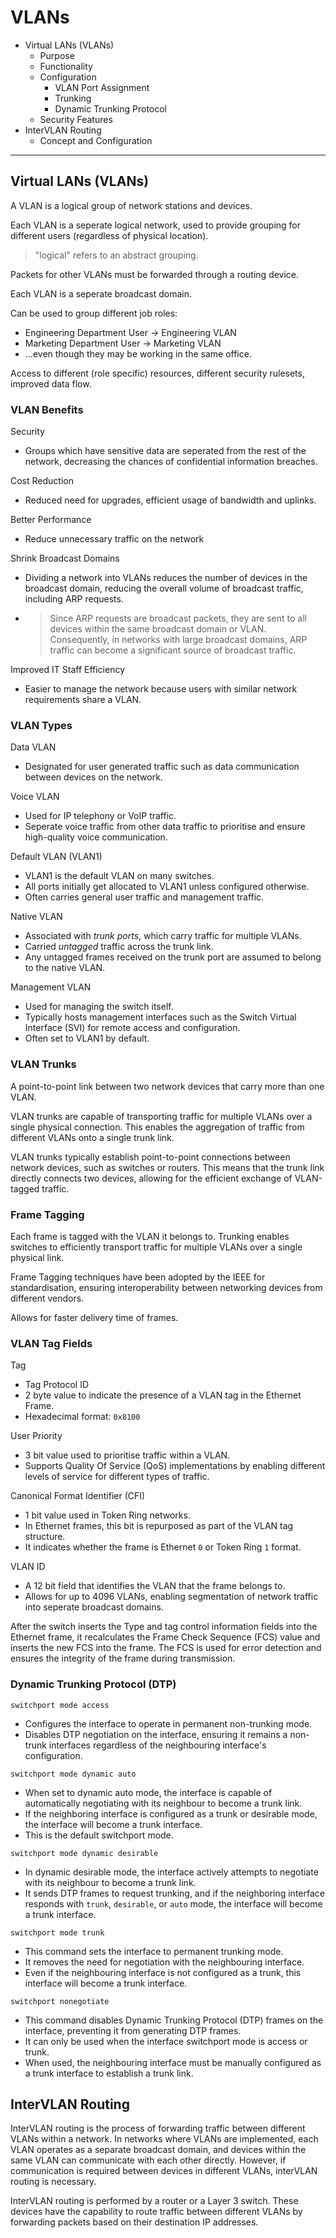 # VLANs

- Virtual LANs (VLANs)
    - Purpose
    - Functionality
    - Configuration
        - VLAN Port Assignment
        - Trunking
        - Dynamic Trunking Protocol
    - Security Features
- InterVLAN Routing
    - Concept and Configuration

---

## Virtual LANs (VLANs)

A VLAN is a logical group of network stations and devices.

Each VLAN is a seperate logical network, used to provide grouping for different users (regardless of physical location).

> "logical" refers to an abstract grouping.

Packets for other VLANs must be forwarded through a routing device. 

Each VLAN is a seperate broadcast domain.

Can be used to group different job roles:
- Engineering Department User -> Engineering VLAN
- Marketing Department User -> Marketing VLAN
- ...even though they may be working in the same office.

Access to different (role specific) resources, different security rulesets, improved data flow.

### VLAN Benefits

Security
- Groups which have sensitive data are seperated from the rest of the network, decreasing the chances of confidential information breaches.

Cost Reduction
- Reduced need for upgrades, efficient usage of bandwidth and uplinks.

Better Performance
- Reduce unnecessary traffic on the network

Shrink Broadcast Domains
- Dividing a network into VLANs reduces the number of devices in the broadcast domain, reducing the overall volume of broadcast traffic, including ARP requests.
- > Since ARP requests are broadcast packets, they are sent to all devices within the same broadcast domain or VLAN. Consequently, in networks with large broadcast domains, ARP traffic can become a significant source of broadcast traffic.

Improved IT Staff Efficiency
- Easier to manage the network because users with similar network requirements share a VLAN.

### VLAN Types

Data VLAN
- Designated for user generated traffic such as data communication between devices on the network.

Voice VLAN
- Used for IP telephony or VoIP traffic.
- Seperate voice traffic from other data traffic to prioritise and ensure high-quality voice communication.

Default VLAN (VLAN1)
- VLAN1 is the default VLAN on many switches.
- All ports initially get allocated to VLAN1 unless configured otherwise.
- Often carries general user traffic and management traffic.

Native VLAN
- Associated with *trunk ports*, which carry traffic for multiple VLANs.
- Carried *untagged* traffic across the trunk link.
- Any untagged frames received on the trunk port are assumed to belong to the native VLAN.

Management VLAN
- Used for managing the switch itself.
- Typically hosts management interfaces such as the Switch Virtual Interface (SVI) for remote access and configuration.
- Often set to VLAN1 by default.

### VLAN Trunks

A point-to-point link between two network devices that carry more than one VLAN.

VLAN trunks are capable of transporting traffic for multiple VLANs over a single physical connection. This enables the aggregation of traffic from different VLANs onto a single trunk link.

VLAN trunks typically establish point-to-point connections between network devices, such as switches or routers. This means that the trunk link directly connects two devices, allowing for the efficient exchange of VLAN-tagged traffic.

### Frame Tagging

Each frame is tagged with the VLAN it belongs to. Trunking enables switches to efficiently transport traffic for multiple VLANs over a single physical link.

Frame Tagging techniques have been adopted by the IEEE for standardisation, ensuring interoperability between networking devices from different vendors.

Allows for faster delivery time of frames.

### VLAN Tag Fields

Tag
- Tag Protocol ID
- 2 byte value to indicate the presence of a VLAN tag in the Ethernet Frame.
- Hexadecimal format: `0x8100`

User Priority
- 3 bit value used to prioritise traffic within a VLAN.
- Supports Quality Of Service (QoS) implementations by enabling different levels of service for different types of traffic.

Canonical Format Identifier (CFI)
- 1 bit value used in Token Ring networks.
- In Ethernet frames, this bit is repurposed as part of the VLAN tag structure.
- It indicates whether the frame is Ethernet `0` or Token Ring `1` format.

VLAN ID
- A 12 bit field that identifies the VLAN that the frame belongs to.
- Allows for up to 4096 VLANs, enabling segmentation of network traffic into seperate broadcast domains.

After the switch inserts the Type and tag control information fields into the Ethernet frame, it recalculates the Frame Check Sequence (FCS) value and inserts the new FCS into the frame. The FCS is used for error detection and ensures the integrity of the frame during transmission.

### Dynamic Trunking Protocol (DTP)

`switchport mode access`
- Configures the interface to operate in permanent non-trunking mode.
- Disables DTP negotiation on the interface, ensuring it remains a non-trunk interfaces regardless of the neighbouring interface's configuration.

`switchport mode dynamic auto`
- When set to dynamic auto mode, the interface is capable of automatically negotiating with its neighbour to become a trunk link.
- If the neighboring interface is configured as a trunk or desirable mode, the interface will become a trunk interface. 
- This is the default switchport mode.

`switchport mode dynamic desirable`
- In dynamic desirable mode, the interface actively attempts to negotiate with its neighbour to become a trunk link. 
- It sends DTP frames to request trunking, and if the neighboring interface responds with `trunk`, `desirable`, or `auto` mode, the interface will become a trunk interface.

`switchport mode trunk`
- This command sets the interface to permanent trunking mode. 
- It removes the need for negotiation with the neighbouring interface.
- Even if the neighbouring interface is not configured as a trunk, this interface will become a trunk interface.

`switchport nonegotiate`
- This command disables Dynamic Trunking Protocol (DTP) frames on the interface, preventing it from generating DTP frames. 
- It can only be used when the interface switchport mode is access or trunk. 
- When used, the neighbouring interface must be manually configured as a trunk interface to establish a trunk link.

## InterVLAN Routing

InterVLAN routing is the process of forwarding traffic between different VLANs within a network. In networks where VLANs are implemented, each VLAN operates as a separate broadcast domain, and devices within the same VLAN can communicate with each other directly. However, if communication is required between devices in different VLANs, interVLAN routing is necessary.

InterVLAN routing is performed by a router or a Layer 3 switch. These devices have the capability to route traffic between different VLANs by forwarding packets based on their destination IP addresses.